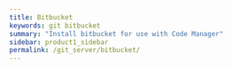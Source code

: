 ```yaml
---
title: Bitbucket
keywords: git bitbucket
summary: "Install bitbucket for use with Code Manager"
sidebar: product1_sidebar
permalink: /git_server/bitbucket/
---
```

